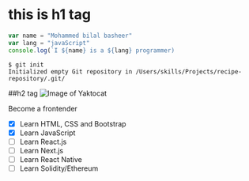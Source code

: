 # this is h1 tag

```javascript
var name = "Mohammed bilal basheer"
var lang = "javaScript"
console.log(`I ${name} is a ${lang} programmer)
```

```
$ git init
Initialized empty Git repository in /Users/skills/Projects/recipe-repository/.git/
```

##h2 tag
![Image of Yaktocat](https://octodex.github.com/images/yaktocat.png)





Become a frontender
- [x] Learn HTML, CSS and Bootstrap
- [x] Learn JavaScript
- [ ] Learn React.js
- [ ] Learn Next.js
- [ ] Learn React Native
- [ ] Learn Solidity/Ethereum
